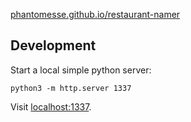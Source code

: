 [phantomesse.github.io/restaurant-namer](https://phantomesse.github.io/restaurant-namer)

## Development

Start a local simple python server:

```
python3 -m http.server 1337
```

Visit [localhost:1337](http://localhost:1337).
